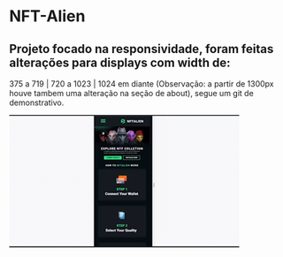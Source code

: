 # NFT-Alien


<div>
<h2>Projeto focado na responsividade, foram feitas alterações para displays com width de:</h2>

<p>375 a 719 | 720 a 1023 | 1024 em diante (Observação: a partir de 1300px houve tambem uma alteração na seção de about), segue um git de demonstrativo. </p>

<img src="./assets/img/img-demonstrativo/site completo.gif" alt="">

</div>

